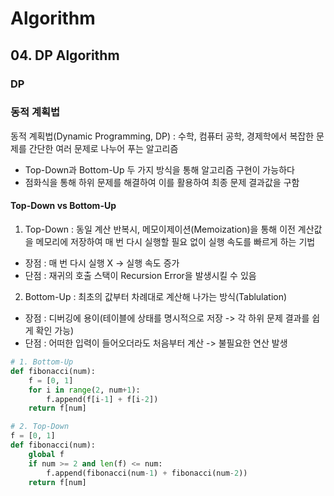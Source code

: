 # Algorithm
## 04. DP Algorithm
### DP

### 동적 계획법
동적 계획법(Dynamic Programming, DP) : 수학, 컴퓨터 공학, 경제학에서 복잡한 문제를 간단한 여러 문제로 나누어 푸는 알고리즘
- Top-Down과 Bottom-Up 두 가지 방식을 통해 알고리즘 구현이 가능하다
- 점화식을 통해 하위 문제를 해결하여 이를 활용하여 최종 문제 결과값을 구함

#### Top-Down vs Bottom-Up
1. Top-Down : 동일 계산 반복시, 메모이제이션(Memoization)을 통해 이전 계산값을 메모리에 저장하여 매 번 다시 실행할 필요 없이 실행 속도를 빠르게 하는 기법
- 장점 : 매 번 다시 실행 X -> 실행 속도 증가
- 단점 : 재귀의 호출 스택이 Recursion Error을 발생시킬 수 있음
2. Bottom-Up : 최초의 값부터 차례대로 계산해 나가는 방식(Tablulation)
- 장점 : 디버깅에 용이(테이블에 상태를 명시적으로 저장 -> 각 하위 문제 결과를 쉽게 확인 가능)
- 단점 : 어떠한 입력이 들어오더라도 처음부터 계산 -> 불필요한 연산 발생

**<Top-Down vs Bottum-Up>**
```python
# 1. Bottom-Up
def fibonacci(num):
    f = [0, 1]
    for i in range(2, num+1):
        f.append(f[i-1] + f[i-2])
    return f[num]

# 2. Top-Down
f = [0, 1]
def fibonacci(num):
    global f
    if num >= 2 and len(f) <= num:
        f.append(fibonacci(num-1) + fibonacci(num-2))
    return f[num]
```